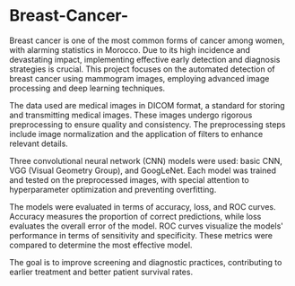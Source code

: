 # Breast-Cancer-

Breast cancer is one of the most common forms of cancer among women, with alarming statistics in Morocco. Due to its high incidence and devastating impact, implementing effective early detection and diagnosis strategies is crucial. This project focuses on the automated detection of breast cancer using mammogram images, employing advanced image processing and deep learning techniques. 

The data used are medical images in DICOM format, a standard for storing and transmitting medical images. These images undergo rigorous preprocessing to ensure quality and consistency. The preprocessing steps include image normalization and the application of filters to enhance relevant details.

Three convolutional neural network (CNN) models were used: basic CNN, VGG (Visual Geometry Group), and GoogLeNet. Each model was trained and tested on the preprocessed images, with special attention to hyperparameter optimization and preventing overfitting. 

The models were evaluated in terms of accuracy, loss, and ROC curves. Accuracy measures the proportion of correct predictions, while loss evaluates the overall error of the model. ROC curves visualize the models' performance in terms of sensitivity and specificity. These metrics were compared to determine the most effective model.

The goal is to improve screening and diagnostic practices, contributing to earlier treatment and better patient survival rates.

